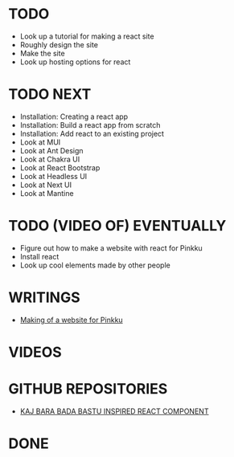 # TODO

- Look up a tutorial for making a react site
- Roughly design the site
- Make the site
- Look up hosting options for react

# TODO NEXT

- Installation: Creating a react app
- Installation: Build a react app from scratch
- Installation: Add react to an existing project
- Look at MUI
- Look at Ant Design
- Look at Chakra UI
- Look at React Bootstrap
- Look at Headless UI
- Look at Next UI
- Look at Mantine

# TODO (VIDEO OF) EVENTUALLY

- Figure out how to make a website with react for Pinkku
- Install react
- Look up cool elements made by other people

# WRITINGS

- <a href="./texts/001.md">Making of a website for Pinkku</a>

# VIDEOS

# GITHUB REPOSITORIES

- <a href="https://github.com/pessiv/bastu-aika-react-component">KAJ BARA BADA BASTU INSPIRED REACT COMPONENT</a>

# DONE



